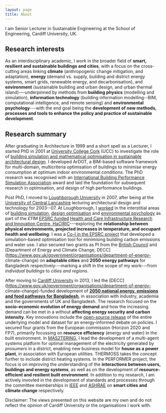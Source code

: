 ```yaml
---
layout: page
title: About
---
```

I am Senior Lecturer in Sustainable Engineering at the School of Engineering, Cardiff University, UK.


## Research interests

As an interdisciplinary academic, I work in the broader field of **smart, resilient and sustainable buildings and cities**, with a focus on the cross-cutting areas linking **climate** (anthropogenic change mitigation, and adaptation), **energy** (demand vs. supply, building and district energy systems, smart grids, renewable energy, and decarbonisation), and **environment** (sustainable building and urban design, and urban thermal island)-–-underpinned by methods from **building physics** (modelling and simulation), **information technology** (building information modelling--BIM, computational intelligence, and remote sensing) and **environmental psychology**---with the end goal being the **development of new methods, processes and tools to enhance the policy and practice of sustainable development**.

## Research summary

After graduating in Architecture in 1999 and a short spell as a Lecturer, I started PhD in 2001 at [University College Cork](https://www.ucc.ie/en/civileng/) (UCC) to investigate the role of [building simulation and mathematical optimisation in sustainable architectural design](https://dspace.lboro.ac.uk/dspace-jspui/bitstream/2134/10292/7/MourshedThesis.pdf). I developed ArDOT,
a BIM-based software framework for multi-domain, multicriteria optimisation of buildings to minimise energy consumption at optimum indoor environmental conditions. The PhD research was recognised with an
[International Building Performance Simulation
Association](http://ibpsa.org) award and laid the foundation for subsequent research in optimisation, and design of high performance buildings. 

Post PhD, I moved to [Loughborough University](http://www.lboro.ac.uk/) in 2007, after being at the [University of Central Lancashire](http://www.uclan.ac.uk/) lecturing architectural design and technology for 2003--07. At Loughborough, I
[worked](http://www.haciric.org/about-us/our-people/researchers) in the interstitial areas of [building simulation](http://www.haciric.org/our-projects/WP2-Delivery-of-enhanced-performance-and-value-through-the-application-of-advanced-modelling-simulation-and-visualisation-to-the-design-and-operation-of-healthcare-facilities/), [design optimisation](http://www.haciric.org/our-projects/Develop-a-decision-support-system-through-modelling-and-simulation-to-optimise-lighting-design-of-healthcare-spaces/) and [environmental psychology](http://www.haciric.org/our-projects/Identify-and-develop-theory-on-various-performance-indicators-parameters-and-modelling-approaches-to-be-considered-during-the-design-of-healthcare-facilities/) as part of the £11M [EPSRC funded](http://gow.epsrc.ac.uk/NGBOViewGrant.aspx?GrantRef=EP/D039614/1) [Health and Care Infrastructure Research and Innovation Centre, HaCIRIC](http://www.haciric.org/)---exploring the
**relationship between physical environments, projected increases in temperature, and occupant health and wellbeing**. I was a [Co-I in the EPSRC project](http://gow.epsrc.ac.uk/NGBOViewGrant.aspx?GrantRef=TS/H002782/1) that developed a simulation-based
optimisation tool for minimising building carbon emissions and water use. I also secured two grants as PI from the [British Council](https://www.britishcouncil.org/) and 
[Department of Energy and Climate Change, DECC](https://www.gov.uk/government/organisations/department-of-energy-
climate-change) on
**adaptable cities** and **2050 energy pathways** for
Bangladesh respectively---marking a shift in the scope of my work---from *individual buildings* to *cities and regions*.


After moving to [Cardiff University](http://www.cardiff.ac.uk) in
2013, I led the [DECC](https://www.gov.uk/government/organisations/department-of-energy-
climate-change)-funded development of
[**2050 national energy, emissions and
food pathways for Bangladesh**](http://www.bd2050.org), in association with industry, academia
and the governments of UK and Bangladesh. The research focused on the **socio-economic evolution of energy demand** and how the increasing demand can be met in a without **affecting energy security and carbon intensity**. Key innovations include the
[open-source release](https://github.com/mmourshed/twenty-fifty) of the entire underlying model and dataset for an energy-informed debate on
policies. I secured four grants from the European commission (Horizon 2020 and
FP7), primarily focussing on **resource efficiency** (energy and water) in the built environment. In
[MAS2TERING](http://www.mas2tering.eu/), I lead the
development of a multi-agent systems platform for optimal management of the electricity generated by *prosumers* in a district, enabling new business model for **house as a power plant**, in association
with European utilities. THERMOSS takes the concept further to include district heating systems. In the PERFORMER project, the focus is
on improving the understanding of the **interactions between users, buildings and energy systems**, as well as on the development of **resource-efficient and resilient built environment**. In addition
to my research, I am actively invovled in the development of standards
and processes through the committee memberships in
[IEEE](http://www.ieee.org) and
[ASHRAE](http://www.ashrae.org) on **smart cities and climate change** respectively.   

<p class="message">
  Disclaimer: The views presented on this website are my own and do not reflect the opinion of Cardiff University or the organisations I work with. 
</p>
